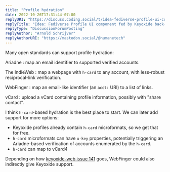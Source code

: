 ```yaml
---
title: "Profile hydration"
date: 2022-10-26T17:31:44-07:00
replyURI: "https://discuss.coding.social/t/idea-fediverse-profile-ui-component-fed-by-keyoxide-back-end-service/144"
replyTitle: "Idea: Fediverse Profile UI component fed by Keyoxide back-end service"
replyType: "DiscussionForumPosting"
replyAuthor: "Arnold Schrijver"
replyAuthorURI: "https://mastodon.social/@humanetech"
---
```


Many open standards can support profile hydration:

Ariadne
: map an email identifier to supported verified accounts.

The IndieWeb
: map a webpage with `h-card` to any account, with less-robust reciprocal-link verification.

WebFinger
: map an email-like identifier (an `acct:` URI) to a list of links.

vCard
: upload a vCard containing profile information, possibly with "share contact".

I think `h-card`-based hydration is the best place to start. We can later add support for more options:

- Keyoxide profiles already contain `h-card` microformats, so we get that for free.
- `h-card` microformats can have `u-key` properties, potentially triggering an Ariadne-based verification of accounts enumerated by the `h-card`.
- `h-card` can map to vCard4

Depending on how [keyoxide-web issue 141](https://codeberg.org/keyoxide/keyoxide-web/issues/141) goes, WebFinger could also indirectly give Keyoxide support.
